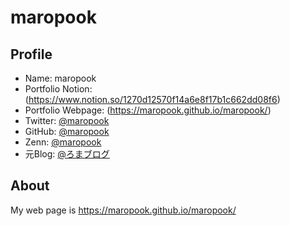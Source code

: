 # maropook

## Profile

- Name: maropook
- Portfolio Notion: (https://www.notion.so/1270d12570f14a6e8f17b1c662dd08f6)
- Portfolio Webpage: (https://maropook.github.io/maropook/)
- Twitter: [@maropook](https://twitter.com/maropook)
- GitHub: [@maropook](https://github.com/maropook)
- Zenn: [@maropook](https://zenn.dev/maropook)
- 元Blog: [@ろまブログ](https://maropook.com/) 

## About

My web page is https://maropook.github.io/maropook/


